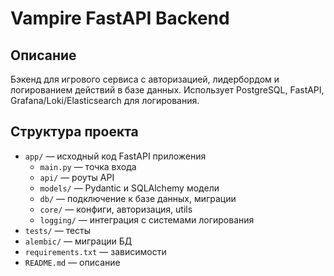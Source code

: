 # Vampire FastAPI Backend

## Описание
Бэкенд для игрового сервиса с авторизацией, лидербордом и логированием действий в базе данных. Использует PostgreSQL, FastAPI, Grafana/Loki/Elasticsearch для логирования.

## Структура проекта

- `app/` — исходный код FastAPI приложения
  - `main.py` — точка входа
  - `api/` — роуты API
  - `models/` — Pydantic и SQLAlchemy модели
  - `db/` — подключение к базе данных, миграции
  - `core/` — конфиги, авторизация, utils
  - `logging/` — интеграция с системами логирования
- `tests/` — тесты
- `alembic/` — миграции БД
- `requirements.txt` — зависимости
- `README.md` — описание 